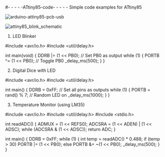 #- - - - -ATtiny85-code- - - - -
Simple code examples for ATtiny85 


![arduino-attiny85-pcb-usb](https://github.com/user-attachments/assets/ec9cc974-8c52-437f-be14-7bcbf83fe92c)

![attiny85_blink_schematic](https://github.com/user-attachments/assets/9c6f8e76-f12d-4708-b34b-21c3e3d57888)


1. LED Blinker



#include <avr/io.h>
#include <util/delay.h>

int main(void) {
    DDRB |= (1 << PB0); // Set PB0 as output
    while (1) {
        PORTB ^= (1 << PB0); // Toggle PB0
        _delay_ms(500);
    }
}



2. Digital Dice with LED



#include <avr/io.h>
#include <util/delay.h>

int main() {
    DDRB = 0xFF; // Set all pins as outputs
    while (1) {
        PORTB = rand() % 7; // Random LED on
        _delay_ms(1000);
    }
}




3. Temperature Monitor (using LM35)



#include <avr/io.h>
#include <util/delay.h>
#include <stdio.h>

int readADC() {
    ADMUX = (1 << REFS0);
    ADCSRA = (1 << ADEN) | (1 << ADSC);
    while (ADCSRA & (1 << ADSC));
    return ADC;
}

int main() {
    DDRB = 0xFF;
    while (1) {
        int temp = readADC() * 0.488;
        if (temp > 30) PORTB |= (1 << PB0);
        else PORTB &= ~(1 << PB0);
        _delay_ms(500);
    }
}
